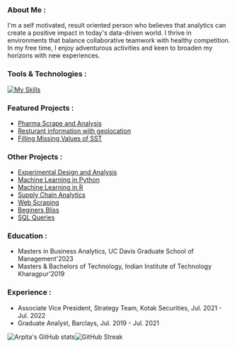 
<!--
**arpitamangal/arpitamangal** is a ✨ _special_ ✨ repository because its `README.md` (this file) appears on your GitHub profile.

- 🔭 I’m currently working on ...
- 🌱 I’m currently learning ...
- 👯 I’m looking to collaborate on ...
- 🤔 I’m looking for help with ...
- 💬 Ask me about ...
- 📫 How to reach me: ...
- 😄 Pronouns: ...
- ⚡ Fun fact: ...

<div id="header" align="center">
  <img src="https://media.giphy.com/media/3kPDmoWdBpQPNhCnUG/giphy.gif" width="100"/>
  <div id="badges">
  <a href="https://www.linkedin.com/in/arpitamangal/">
  <img src="https://img.shields.io/badge/LinkedIn-blue?style=for-the-badge&logo=linkedin&logoColor=white" alt="LinkedIn Badge"/>
  </a>
  <img src="https://komarev.com/ghpvc/?username=arpitamangal&style=flat-square&color=blue" alt=""/>
</div>
  <h1>
  Hi there
  <img src="https://media.giphy.com/media/hvRJCLFzcasrR4ia7z/giphy.gif" width="30px"/>
</h1>
</div>

[![Top Langs](https://github-readme-stats.vercel.app/api/top-langs/?username=arpitamangal&layout=compact&hide_border=true)](https://github.com/arpitamangal/github-readme-stats)

* [Twitter Sentiment Analysis](https://github.com/arpitamangal/twitter-sentiment-analysis)
-->

### About Me :

I'm a self motivated, result oriented person who believes that analytics can create a positive impact in today's data-driven world. I thrive in environments that balance collaborative teamwork with healthy competition. In my free time, I enjoy adventurous activities and keen to broaden my horizons with new experiences.

### Tools & Technologies :

[![My Skills](https://skillicons.dev/icons?i=py,r,mysql,mongodb,aws,gcp,azure,tensorflow,kafka)](https://skillicons.dev)

### Featured Projects :

* [Pharma Scrape and Analysis](https://github.com/arpitamangal/pharma-scrape-and-analysis)
* [Resturant information with geolocation](https://github.com/arpitamangal/web-scraping/tree/main/YellowPages)
* [Filling Missing Values of SST](https://github.com/arpitamangal/fill-missing-values-of-SST)

### Other Projects :

* [Experimental Design and Analysis](https://github.com/arpitamangal/experimental-design-and-analysis)
* [Machine Learning in Python](https://github.com/arpitamangal/machine_learning_python)
* [Machine Learning in R](https://github.com/arpitamangal/machine-learning-in-R)
* [Supply Chain Analytics](https://github.com/arpitamangal/supply-chain-analytics)
* [Web Scraping](https://github.com/arpitamangal/web-scraping)
* [Beginers Bliss](https://github.com/arpitamangal/beginners-bliss)
* [SQL Queries](https://github.com/arpitamangal/sql_repo)

### Education :
* Masters in Business Analytics, UC Davis Graduate School of Management'2023
* Masters & Bachelors of Technology, Indian Institute of Technology Kharagpur'2019

### Experience :
* Associate Vice President, Strategy Team, Kotak Securities, Jul. 2021 - Jul. 2022
* Graduate Analyst, Barclays, Jul. 2019 - Jul. 2021

![Arpita's GitHub stats](https://github-readme-stats.vercel.app/api?username=arpitamangal&theme=graywhite&show_icons=true&hide_border=true)![GitHub Streak](http://github-readme-streak-stats.herokuapp.com/?user=arpitamangal&theme=graywhite&hide_border=true&card_width=430)



